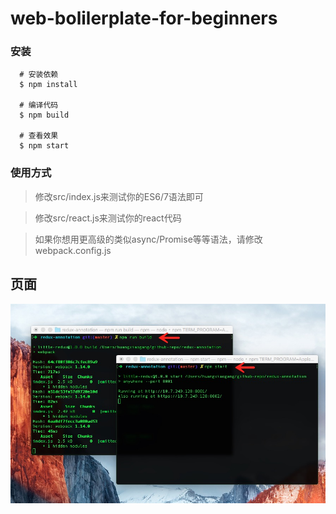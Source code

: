 # web-bolilerplate-for-beginners

### 安装

```
  # 安装依赖
  $ npm install

  # 编译代码
  $ npm build

  # 查看效果
  $ npm start

```

### 使用方式

> 修改src/index.js来测试你的ES6/7语法即可

> 修改src/react.js来测试你的react代码

> 如果你想用更高级的类似async/Promise等等语法，请修改webpack.config.js

## 页面
![示例页面](./demo.png)

